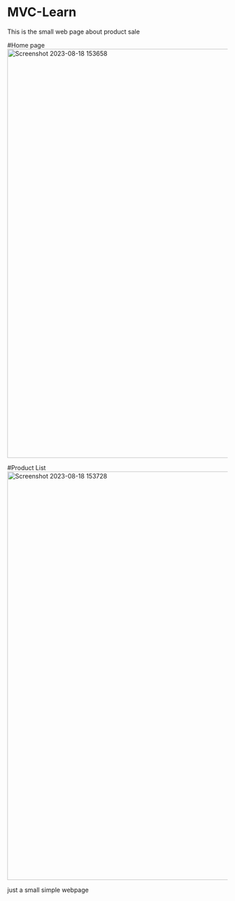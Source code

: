 # MVC-Learn

This is the small web page about product sale 

#Home page
<img width="934" alt="Screenshot 2023-08-18 153658" src="https://github.com/q1xuanx/MVC-Learn/assets/93658293/eff7a89e-e842-4d87-a0ab-6594864a1835">

#Product List 
<img width="933" alt="Screenshot 2023-08-18 153728" src="https://github.com/q1xuanx/MVC-Learn/assets/93658293/c75e2ebf-17cc-4ff9-a83a-910513370251">

just a small simple webpage




